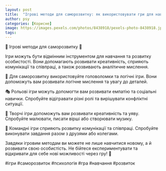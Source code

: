 ```yaml
---
layout: post
title:  "Ігрові методи для саморозвитку: як використовувати гри для навчання та розвитку."
author: psy
categories: [Корисне]
image: https://images.pexels.com/photos/8438918/pexels-photo-8438918.jpeg?auto=compress&cs=tinysrgb&fit=crop&h=627&w=1200
tags: 
---
```


🎲 Ігрові методи для саморозвитку 🧠

Ігри можуть бути відмінним інструментом для навчання та розвитку особистості. Вони допомагають розвивати креативність, сприяють комунікації та співпраці, а також розвивають аналітичне мислення. 

🧩 Для саморозвитку використовуйте головоломки та логічні ігри. Вони допоможуть вам розвивати логічне мислення та увагу до деталей.

🎭 Рольові ігри можуть допомогти вам розвивати емпатію та соціальні навички. Спробуйте відігравати різні ролі та вирішувати конфліктні ситуації.

🎨 Творчі ігри допоможуть вам розвивати креативність та уяву. Спробуйте малювати, писати вірші або створювати музику.

🤝 Командні ігри сприяють розвитку комунікації та співпраці. Спробуйте виконувати завдання разом з друзями або колегами.

Завдяки ігровим методам ви можете не лише навчитися новому, а й розвивати свою особистість. Не бійтеся експериментувати та відкривати для себе нові можливості через гру! 🌟

#ігри #саморозвиток #психологія #гра #навчання #розвиток



